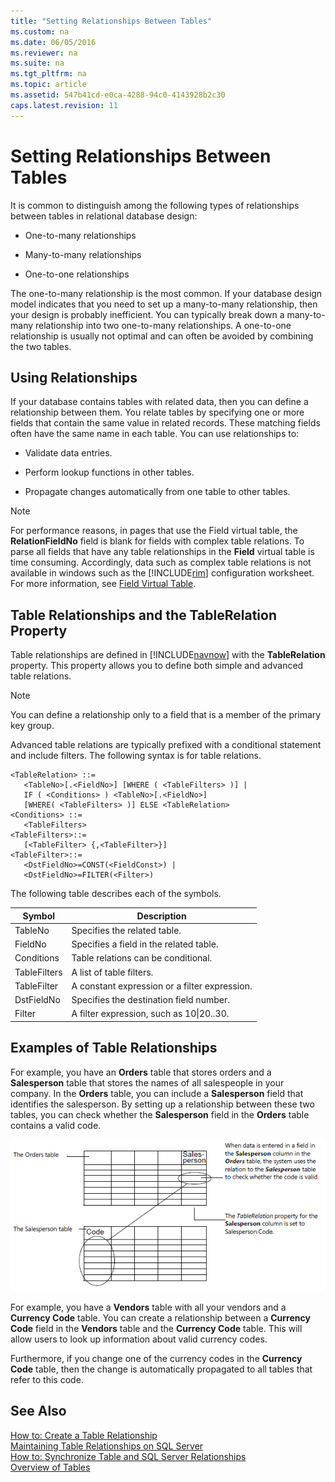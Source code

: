 ```yaml
---
title: "Setting Relationships Between Tables"
ms.custom: na
ms.date: 06/05/2016
ms.reviewer: na
ms.suite: na
ms.tgt_pltfrm: na
ms.topic: article
ms.assetid: 547b41cd-e0ca-4288-94c0-4143928b2c30
caps.latest.revision: 11
---
```

# Setting Relationships Between Tables
It is common to distinguish among the following types of relationships between tables in relational database design:  
  
-   One\-to\-many relationships  
  
-   Many\-to\-many relationships  
  
-   One\-to\-one relationships  
  
 The one\-to\-many relationship is the most common. If your database design model indicates that you need to set up a many\-to\-many relationship, then your design is probably inefficient. You can typically break down a many\-to\-many relationship into two one\-to\-many relationships. A one\-to\-one relationship is usually not optimal and can often be avoided by combining the two tables.  
  
## Using Relationships  
 If your database contains tables with related data, then you can define a relationship between them. You relate tables by specifying one or more fields that contain the same value in related records. These matching fields often have the same name in each table. You can use relationships to:  
  
-   Validate data entries.  
  
-   Perform lookup functions in other tables.  
  
-   Propagate changes automatically from one table to other tables.  
  
> [!NOTE]  
>  For performance reasons, in pages that use the Field virtual table, the **RelationFieldNo** field is blank for fields with complex table relations. To parse all fields that have any table relationships in the **Field** virtual table is time consuming. Accordingly, data such as complex table relations is not available in windows such as the [!INCLUDE[rim](includes/rim_md.md)] configuration worksheet. For more information, see [Field Virtual Table](Field-Virtual-Table.md).  
  
## Table Relationships and the TableRelation Property  
 Table relationships are defined in [!INCLUDE[navnow](includes/navnow_md.md)] with the **TableRelation** property. This property allows you to define both simple and advanced table relations.  
  
> [!NOTE]  
>  You can define a relationship only to a field that is a member of the primary key group.  
  
 Advanced table relations are typically prefixed with a conditional statement and include filters. The following syntax is for table relations.  
  
```  
<TableRelation> ::=  
   <TableNo>[.<FieldNo>] [WHERE ( <TableFilters> )] |  
   IF ( <Conditions> ) <TableNo>[.<FieldNo>]  
   [WHERE( <TableFilters> )] ELSE <TableRelation>  
<Conditions> ::=  
   <TableFilters>  
<TableFilters>::=  
   [<TableFilter> {,<TableFilter>}]  
<TableFilter>::=  
   <DstFieldNo>=CONST(<FieldConst>) |  
   <DstFieldNo>=FILTER(<Filter>)  
```  
  
 The following table describes each of the symbols.  
  
|Symbol|Description|  
|------------|-----------------|  
|TableNo|Specifies the related table.|  
|FieldNo|Specifies a field in the related table.|  
|Conditions|Table relations can be conditional.|  
|TableFilters|A list of table filters.|  
|TableFilter|A constant expression or a filter expression.|  
|DstFieldNo|Specifies the destination field number.|  
|Filter|A filter expression, such as 10&#124;20..30.|  
  
## Examples of Table Relationships  
 For example, you have an **Orders** table that stores orders and a **Salesperson** table that stores the names of all salespeople in your company. In the **Orders** table, you can include a **Salesperson** field that identifies the salesperson. By setting up a relationship between these two tables, you can check whether the **Salesperson** field in the **Orders** table contains a valid code.  
  
 ![](media/NAV_ADG_7_Diag_7.gif "NAV\_ADG\_7\_Diag\_7")  
  
 For example, you have a **Vendors** table with all your vendors and a **Currency Code** table. You can create a relationship between a **Currency Code** field in the **Vendors** table and the **Currency Code** table. This will allow users to look up information about valid currency codes.  
  
 Furthermore, if you change one of the currency codes in the **Currency Code** table, then the change is automatically propagated to all tables that refer to this code.  
  
## See Also  
 [How to: Create a Table Relationship](../Topic/How%20to:%20Create%20a%20Table%20Relationship.md)   
 [Maintaining Table Relationships on SQL Server](Maintaining-Table-Relationships-on-SQL-Server.md)   
 [How to: Synchronize Table and SQL Server Relationships](../Topic/How%20to:%20Synchronize%20Table%20and%20SQL%20Server%20Relationships.md)   
 [Overview of Tables](Overview-of-Tables.md)